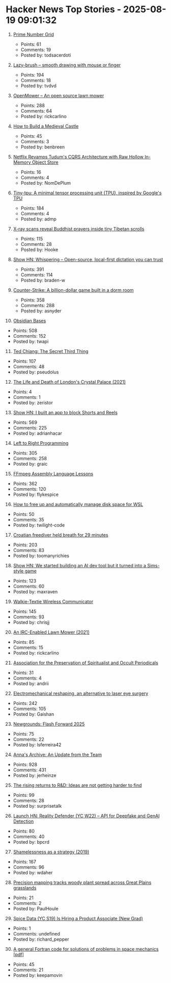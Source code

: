 # Hacker News Top Stories - 2025-08-19 09:01:32

1. [Prime Number Grid](https://susam.net/primegrid.html)
   - Points: 61
   - Comments: 19
   - Posted by: todsacerdoti

2. [Lazy-brush – smooth drawing with mouse or finger](https://lazybrush.dulnan.net)
   - Points: 194
   - Comments: 18
   - Posted by: tvdvd

3. [OpenMower – An open source lawn mower](https://github.com/ClemensElflein/OpenMower)
   - Points: 288
   - Comments: 64
   - Posted by: rickcarlino

4. [How to Build a Medieval Castle](https://archaeology.org/issues/september-october-2025/features/how-to-build-a-medieval-castle/)
   - Points: 45
   - Comments: 3
   - Posted by: benbreen

5. [Netflix Revamps Tudum's CQRS Architecture with Raw Hollow In-Memory Object Store](https://www.infoq.com/news/2025/08/netflix-tudum-cqrs-raw-hollow/)
   - Points: 16
   - Comments: 4
   - Posted by: NomDePlum

6. [Tiny-tpu: A minimal tensor processing unit (TPU), inspired by Google's TPU](https://github.com/tiny-tpu-v2/tiny-tpu)
   - Points: 184
   - Comments: 4
   - Posted by: admp

7. [X-ray scans reveal Buddhist prayers inside tiny Tibetan scrolls](https://www.popsci.com/technology/tibetan-prayer-scroll-scans/)
   - Points: 115
   - Comments: 28
   - Posted by: Hooke

8. [Show HN: Whispering – Open-source, local-first dictation you can trust](https://github.com/epicenter-so/epicenter/tree/main/apps/whispering)
   - Points: 391
   - Comments: 114
   - Posted by: braden-w

9. [Counter-Strike: A billion-dollar game built in a dorm room](https://www.nytimes.com/2025/08/18/arts/counter-strike-half-life-minh-le.html)
   - Points: 358
   - Comments: 288
   - Posted by: asnyder

10. [Obsidian Bases](https://help.obsidian.md/bases)
   - Points: 508
   - Comments: 152
   - Posted by: twapi

11. [Ted Chiang: The Secret Third Thing](https://linch.substack.com/p/ted-chiang-review)
   - Points: 107
   - Comments: 48
   - Posted by: pseudolus

12. [The Life and Death of London's Crystal Palace (2021)](https://heritagecalling.com/2021/11/29/picturing-the-crystal-palace/)
   - Points: 4
   - Comments: 1
   - Posted by: zeristor

13. [Show HN: I built an app to block Shorts and Reels](https://scrollguard.app/)
   - Points: 569
   - Comments: 225
   - Posted by: adrianhacar

14. [Left to Right Programming](https://graic.net/p/left-to-right-programming)
   - Points: 305
   - Comments: 258
   - Posted by: graic

15. [FFmpeg Assembly Language Lessons](https://github.com/FFmpeg/asm-lessons)
   - Points: 362
   - Comments: 120
   - Posted by: flykespice

16. [How to free up and automatically manage disk space for WSL](https://www.freecodecamp.org/news/how-to-free-up-and-automatically-manage-disk-space-for-wsl-on-windows-1011/)
   - Points: 50
   - Comments: 35
   - Posted by: twilight-code

17. [Croatian freediver held breath for 29 minutes](https://divernet.com/scuba-news/freediving/how-croatian-freediver-held-breath-for-29-minutes/)
   - Points: 203
   - Comments: 83
   - Posted by: toomanyrichies

18. [Show HN: We started building an AI dev tool but it turned into a Sims-style game](https://www.youtube.com/watch?v=sRPnX_f2V_c)
   - Points: 123
   - Comments: 60
   - Posted by: maxraven

19. [Walkie-Textie Wireless Communicator](http://www.technoblogy.com/show?2AON)
   - Points: 145
   - Comments: 93
   - Posted by: chrisjj

20. [An IRC-Enabled Lawn Mower (2021)](https://jotunheimr.idlerpg.net/users/jotun/lawnmower/)
   - Points: 85
   - Comments: 15
   - Posted by: rickcarlino

21. [Association for the Preservation of Spiritualist and Occult Periodicals](https://iapsop.com)
   - Points: 31
   - Comments: 4
   - Posted by: andrii

22. [Electromechanical reshaping,  an alternative to laser eye surgery](https://medicalxpress.com/news/2025-08-alternative-lasik-lasers.html)
   - Points: 242
   - Comments: 105
   - Posted by: Gaishan

23. [Newgrounds: Flash Forward 2025](https://www.newgrounds.com/bbs/topic/1542140)
   - Points: 75
   - Comments: 22
   - Posted by: lsferreira42

24. [Anna's Archive: An Update from the Team](https://annas-archive.org/blog/an-update-from-the-team.html)
   - Points: 928
   - Comments: 431
   - Posted by: jerheinze

25. [The rising returns to R&D: Ideas are not getting harder to find](https://papers.ssrn.com/sol3/papers.cfm?abstract_id=5242171)
   - Points: 99
   - Comments: 28
   - Posted by: surprisetalk

26. [Launch HN: Reality Defender (YC W22) – API for Deepfake and GenAI Detection](https://www.realitydefender.com/platform/api)
   - Points: 80
   - Comments: 40
   - Posted by: bpcrd

27. [Shamelessness as a strategy (2019)](https://nadia.xyz/shameless)
   - Points: 167
   - Comments: 96
   - Posted by: wdaher

28. [Precision mapping tracks woody plant spread across Great Plains grasslands](https://phys.org/news/2025-07-precision-tracks-woody-great-plains.html)
   - Points: 21
   - Comments: 2
   - Posted by: PaulHoule

29. [Spice Data (YC S19) Is Hiring a Product Associate (New Grad)](https://www.ycombinator.com/companies/spice-data/jobs/RJz1peY-product-associate-new-grad)
   - Points: 1
   - Comments: undefined
   - Posted by: richard_pepper

30. [A general Fortran code for solutions of problems in space mechanics [pdf]](https://jonathanadams.pro/blog-articles/Nasa-Fortran-Code-1963.pdf)
   - Points: 45
   - Comments: 21
   - Posted by: keepamovin

